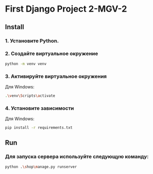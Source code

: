 # First Django Project 2-MGV-2

## Install

### 1. Установите Python.

### 2. Создайте виртуальное окружение
```bash
python -m venv venv
```

### 3. Активируйте виртуальное окружения
Для Windows:
```bash
.\venv\Scripts\activate
```

### 4. Установите зависимости
Для Windows:
```bash
pip install -r requirements.txt
```

## Run

### Для запуска сервера используйте следующую команду:
```bash
python .\shop\manage.py runserver
```